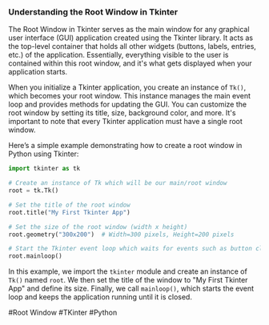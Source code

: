 ### Understanding the Root Window in Tkinter

The Root Window in Tkinter serves as the main window for any graphical user interface (GUI) application created using the Tkinter library. It acts as the top-level container that holds all other widgets (buttons, labels, entries, etc.) of the application. Essentially, everything visible to the user is contained within this root window, and it's what gets displayed when your application starts.

When you initialize a Tkinter application, you create an instance of `Tk()`, which becomes your root window. This instance manages the main event loop and provides methods for updating the GUI. You can customize the root window by setting its title, size, background color, and more. It's important to note that every Tkinter application must have a single root window.

Here’s a simple example demonstrating how to create a root window in Python using Tkinter:

```python
import tkinter as tk

# Create an instance of Tk which will be our main/root window
root = tk.Tk()

# Set the title of the root window
root.title("My First Tkinter App")

# Set the size of the root window (width x height)
root.geometry("300x200")  # Width=300 pixels, Height=200 pixels

# Start the Tkinter event loop which waits for events such as button clicks or key presses
root.mainloop()
```

In this example, we import the `tkinter` module and create an instance of `Tk()` named `root`. We then set the title of the window to "My First Tkinter App" and define its size. Finally, we call `mainloop()`, which starts the event loop and keeps the application running until it is closed.

#Root Window #TKinter #Python
